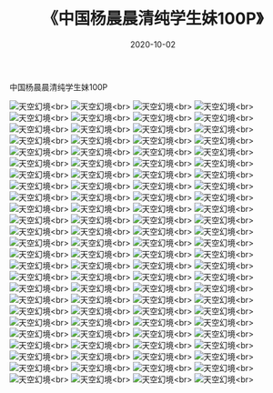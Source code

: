 ﻿---
layout: post
title: 《中国杨晨晨清纯学生妹100P》
date: 2020-10-02
img: http://photo.orgx.cf/性感/2020/中国杨晨晨清纯学生妹100P/000.jpg
tags: [美女,性感,泳衣]
---

中国杨晨晨清纯学生妹100P



![天空幻境](http://photo.orgx.cf/性感/2020/中国杨晨晨清纯学生妹100P/001.jpg''天空幻境'')<br>
![天空幻境](http://photo.orgx.cf/性感/2020/中国杨晨晨清纯学生妹100P/002.jpg''天空幻境'')<br>
![天空幻境](http://photo.orgx.cf/性感/2020/中国杨晨晨清纯学生妹100P/003.jpg''天空幻境'')<br>
![天空幻境](http://photo.orgx.cf/性感/2020/中国杨晨晨清纯学生妹100P/004.jpg''天空幻境'')<br>
![天空幻境](http://photo.orgx.cf/性感/2020/中国杨晨晨清纯学生妹100P/005.jpg''天空幻境'')<br>
![天空幻境](http://photo.orgx.cf/性感/2020/中国杨晨晨清纯学生妹100P/006.jpg''天空幻境'')<br>
![天空幻境](http://photo.orgx.cf/性感/2020/中国杨晨晨清纯学生妹100P/007.jpg''天空幻境'')<br>
![天空幻境](http://photo.orgx.cf/性感/2020/中国杨晨晨清纯学生妹100P/008.jpg''天空幻境'')<br>
![天空幻境](http://photo.orgx.cf/性感/2020/中国杨晨晨清纯学生妹100P/009.jpg''天空幻境'')<br>
![天空幻境](http://photo.orgx.cf/性感/2020/中国杨晨晨清纯学生妹100P/010.jpg''天空幻境'')<br>
![天空幻境](http://photo.orgx.cf/性感/2020/中国杨晨晨清纯学生妹100P/011.jpg''天空幻境'')<br>
![天空幻境](http://photo.orgx.cf/性感/2020/中国杨晨晨清纯学生妹100P/012.jpg''天空幻境'')<br>
![天空幻境](http://photo.orgx.cf/性感/2020/中国杨晨晨清纯学生妹100P/013.jpg''天空幻境'')<br>
![天空幻境](http://photo.orgx.cf/性感/2020/中国杨晨晨清纯学生妹100P/014.jpg''天空幻境'')<br>
![天空幻境](http://photo.orgx.cf/性感/2020/中国杨晨晨清纯学生妹100P/015.jpg''天空幻境'')<br>
![天空幻境](http://photo.orgx.cf/性感/2020/中国杨晨晨清纯学生妹100P/016.jpg''天空幻境'')<br>
![天空幻境](http://photo.orgx.cf/性感/2020/中国杨晨晨清纯学生妹100P/017.jpg''天空幻境'')<br>
![天空幻境](http://photo.orgx.cf/性感/2020/中国杨晨晨清纯学生妹100P/018.jpg''天空幻境'')<br>
![天空幻境](http://photo.orgx.cf/性感/2020/中国杨晨晨清纯学生妹100P/019.jpg''天空幻境'')<br>
![天空幻境](http://photo.orgx.cf/性感/2020/中国杨晨晨清纯学生妹100P/020.jpg''天空幻境'')<br>
![天空幻境](http://photo.orgx.cf/性感/2020/中国杨晨晨清纯学生妹100P/021.jpg''天空幻境'')<br>
![天空幻境](http://photo.orgx.cf/性感/2020/中国杨晨晨清纯学生妹100P/022.jpg''天空幻境'')<br>
![天空幻境](http://photo.orgx.cf/性感/2020/中国杨晨晨清纯学生妹100P/023.jpg''天空幻境'')<br>
![天空幻境](http://photo.orgx.cf/性感/2020/中国杨晨晨清纯学生妹100P/024.jpg''天空幻境'')<br>
![天空幻境](http://photo.orgx.cf/性感/2020/中国杨晨晨清纯学生妹100P/025.jpg''天空幻境'')<br>
![天空幻境](http://photo.orgx.cf/性感/2020/中国杨晨晨清纯学生妹100P/026.jpg''天空幻境'')<br>
![天空幻境](http://photo.orgx.cf/性感/2020/中国杨晨晨清纯学生妹100P/027.jpg''天空幻境'')<br>
![天空幻境](http://photo.orgx.cf/性感/2020/中国杨晨晨清纯学生妹100P/028.jpg''天空幻境'')<br>
![天空幻境](http://photo.orgx.cf/性感/2020/中国杨晨晨清纯学生妹100P/029.jpg''天空幻境'')<br>
![天空幻境](http://photo.orgx.cf/性感/2020/中国杨晨晨清纯学生妹100P/030.jpg''天空幻境'')<br>
![天空幻境](http://photo.orgx.cf/性感/2020/中国杨晨晨清纯学生妹100P/031.jpg''天空幻境'')<br>
![天空幻境](http://photo.orgx.cf/性感/2020/中国杨晨晨清纯学生妹100P/032.jpg''天空幻境'')<br>
![天空幻境](http://photo.orgx.cf/性感/2020/中国杨晨晨清纯学生妹100P/033.jpg''天空幻境'')<br>
![天空幻境](http://photo.orgx.cf/性感/2020/中国杨晨晨清纯学生妹100P/034.jpg''天空幻境'')<br>
![天空幻境](http://photo.orgx.cf/性感/2020/中国杨晨晨清纯学生妹100P/035.jpg''天空幻境'')<br>
![天空幻境](http://photo.orgx.cf/性感/2020/中国杨晨晨清纯学生妹100P/036.jpg''天空幻境'')<br>
![天空幻境](http://photo.orgx.cf/性感/2020/中国杨晨晨清纯学生妹100P/037.jpg''天空幻境'')<br>
![天空幻境](http://photo.orgx.cf/性感/2020/中国杨晨晨清纯学生妹100P/038.jpg''天空幻境'')<br>
![天空幻境](http://photo.orgx.cf/性感/2020/中国杨晨晨清纯学生妹100P/039.jpg''天空幻境'')<br>
![天空幻境](http://photo.orgx.cf/性感/2020/中国杨晨晨清纯学生妹100P/040.jpg''天空幻境'')<br>
![天空幻境](http://photo.orgx.cf/性感/2020/中国杨晨晨清纯学生妹100P/041.jpg''天空幻境'')<br>
![天空幻境](http://photo.orgx.cf/性感/2020/中国杨晨晨清纯学生妹100P/042.jpg''天空幻境'')<br>
![天空幻境](http://photo.orgx.cf/性感/2020/中国杨晨晨清纯学生妹100P/043.jpg''天空幻境'')<br>
![天空幻境](http://photo.orgx.cf/性感/2020/中国杨晨晨清纯学生妹100P/044.jpg''天空幻境'')<br>
![天空幻境](http://photo.orgx.cf/性感/2020/中国杨晨晨清纯学生妹100P/045.jpg''天空幻境'')<br>
![天空幻境](http://photo.orgx.cf/性感/2020/中国杨晨晨清纯学生妹100P/046.jpg''天空幻境'')<br>
![天空幻境](http://photo.orgx.cf/性感/2020/中国杨晨晨清纯学生妹100P/047.jpg''天空幻境'')<br>
![天空幻境](http://photo.orgx.cf/性感/2020/中国杨晨晨清纯学生妹100P/048.jpg''天空幻境'')<br>
![天空幻境](http://photo.orgx.cf/性感/2020/中国杨晨晨清纯学生妹100P/049.jpg''天空幻境'')<br>
![天空幻境](http://photo.orgx.cf/性感/2020/中国杨晨晨清纯学生妹100P/050.jpg''天空幻境'')<br>
![天空幻境](http://photo.orgx.cf/性感/2020/中国杨晨晨清纯学生妹100P/051.jpg''天空幻境'')<br>
![天空幻境](http://photo.orgx.cf/性感/2020/中国杨晨晨清纯学生妹100P/052.jpg''天空幻境'')<br>
![天空幻境](http://photo.orgx.cf/性感/2020/中国杨晨晨清纯学生妹100P/053.jpg''天空幻境'')<br>
![天空幻境](http://photo.orgx.cf/性感/2020/中国杨晨晨清纯学生妹100P/054.jpg''天空幻境'')<br>
![天空幻境](http://photo.orgx.cf/性感/2020/中国杨晨晨清纯学生妹100P/055.jpg''天空幻境'')<br>
![天空幻境](http://photo.orgx.cf/性感/2020/中国杨晨晨清纯学生妹100P/056.jpg''天空幻境'')<br>
![天空幻境](http://photo.orgx.cf/性感/2020/中国杨晨晨清纯学生妹100P/057.jpg''天空幻境'')<br>
![天空幻境](http://photo.orgx.cf/性感/2020/中国杨晨晨清纯学生妹100P/058.jpg''天空幻境'')<br>
![天空幻境](http://photo.orgx.cf/性感/2020/中国杨晨晨清纯学生妹100P/059.jpg''天空幻境'')<br>
![天空幻境](http://photo.orgx.cf/性感/2020/中国杨晨晨清纯学生妹100P/060.jpg''天空幻境'')<br>
![天空幻境](http://photo.orgx.cf/性感/2020/中国杨晨晨清纯学生妹100P/061.jpg''天空幻境'')<br>
![天空幻境](http://photo.orgx.cf/性感/2020/中国杨晨晨清纯学生妹100P/062.jpg''天空幻境'')<br>
![天空幻境](http://photo.orgx.cf/性感/2020/中国杨晨晨清纯学生妹100P/063.jpg''天空幻境'')<br>
![天空幻境](http://photo.orgx.cf/性感/2020/中国杨晨晨清纯学生妹100P/064.jpg''天空幻境'')<br>
![天空幻境](http://photo.orgx.cf/性感/2020/中国杨晨晨清纯学生妹100P/065.jpg''天空幻境'')<br>
![天空幻境](http://photo.orgx.cf/性感/2020/中国杨晨晨清纯学生妹100P/066.jpg''天空幻境'')<br>
![天空幻境](http://photo.orgx.cf/性感/2020/中国杨晨晨清纯学生妹100P/067.jpg''天空幻境'')<br>
![天空幻境](http://photo.orgx.cf/性感/2020/中国杨晨晨清纯学生妹100P/068.jpg''天空幻境'')<br>
![天空幻境](http://photo.orgx.cf/性感/2020/中国杨晨晨清纯学生妹100P/069.jpg''天空幻境'')<br>
![天空幻境](http://photo.orgx.cf/性感/2020/中国杨晨晨清纯学生妹100P/070.jpg''天空幻境'')<br>
![天空幻境](http://photo.orgx.cf/性感/2020/中国杨晨晨清纯学生妹100P/071.jpg''天空幻境'')<br>
![天空幻境](http://photo.orgx.cf/性感/2020/中国杨晨晨清纯学生妹100P/072.jpg''天空幻境'')<br>
![天空幻境](http://photo.orgx.cf/性感/2020/中国杨晨晨清纯学生妹100P/073.jpg''天空幻境'')<br>
![天空幻境](http://photo.orgx.cf/性感/2020/中国杨晨晨清纯学生妹100P/074.jpg''天空幻境'')<br>
![天空幻境](http://photo.orgx.cf/性感/2020/中国杨晨晨清纯学生妹100P/075.jpg''天空幻境'')<br>
![天空幻境](http://photo.orgx.cf/性感/2020/中国杨晨晨清纯学生妹100P/076.jpg''天空幻境'')<br>
![天空幻境](http://photo.orgx.cf/性感/2020/中国杨晨晨清纯学生妹100P/077.jpg''天空幻境'')<br>
![天空幻境](http://photo.orgx.cf/性感/2020/中国杨晨晨清纯学生妹100P/078.jpg''天空幻境'')<br>
![天空幻境](http://photo.orgx.cf/性感/2020/中国杨晨晨清纯学生妹100P/079.jpg''天空幻境'')<br>
![天空幻境](http://photo.orgx.cf/性感/2020/中国杨晨晨清纯学生妹100P/080.jpg''天空幻境'')<br>
![天空幻境](http://photo.orgx.cf/性感/2020/中国杨晨晨清纯学生妹100P/081.jpg''天空幻境'')<br>
![天空幻境](http://photo.orgx.cf/性感/2020/中国杨晨晨清纯学生妹100P/082.jpg''天空幻境'')<br>
![天空幻境](http://photo.orgx.cf/性感/2020/中国杨晨晨清纯学生妹100P/083.jpg''天空幻境'')<br>
![天空幻境](http://photo.orgx.cf/性感/2020/中国杨晨晨清纯学生妹100P/084.jpg''天空幻境'')<br>
![天空幻境](http://photo.orgx.cf/性感/2020/中国杨晨晨清纯学生妹100P/085.jpg''天空幻境'')<br>
![天空幻境](http://photo.orgx.cf/性感/2020/中国杨晨晨清纯学生妹100P/086.jpg''天空幻境'')<br>
![天空幻境](http://photo.orgx.cf/性感/2020/中国杨晨晨清纯学生妹100P/087.jpg''天空幻境'')<br>
![天空幻境](http://photo.orgx.cf/性感/2020/中国杨晨晨清纯学生妹100P/088.jpg''天空幻境'')<br>
![天空幻境](http://photo.orgx.cf/性感/2020/中国杨晨晨清纯学生妹100P/089.jpg''天空幻境'')<br>
![天空幻境](http://photo.orgx.cf/性感/2020/中国杨晨晨清纯学生妹100P/090.jpg''天空幻境'')<br>
![天空幻境](http://photo.orgx.cf/性感/2020/中国杨晨晨清纯学生妹100P/091.jpg''天空幻境'')<br>
![天空幻境](http://photo.orgx.cf/性感/2020/中国杨晨晨清纯学生妹100P/092.jpg''天空幻境'')<br>
![天空幻境](http://photo.orgx.cf/性感/2020/中国杨晨晨清纯学生妹100P/093.jpg''天空幻境'')<br>
![天空幻境](http://photo.orgx.cf/性感/2020/中国杨晨晨清纯学生妹100P/094.jpg''天空幻境'')<br>
![天空幻境](http://photo.orgx.cf/性感/2020/中国杨晨晨清纯学生妹100P/095.jpg''天空幻境'')<br>
![天空幻境](http://photo.orgx.cf/性感/2020/中国杨晨晨清纯学生妹100P/096.jpg''天空幻境'')<br>
![天空幻境](http://photo.orgx.cf/性感/2020/中国杨晨晨清纯学生妹100P/097.jpg''天空幻境'')<br>
![天空幻境](http://photo.orgx.cf/性感/2020/中国杨晨晨清纯学生妹100P/098.jpg''天空幻境'')<br>
![天空幻境](http://photo.orgx.cf/性感/2020/中国杨晨晨清纯学生妹100P/099.jpg''天空幻境'')<br>
![天空幻境](http://photo.orgx.cf/性感/2020/中国杨晨晨清纯学生妹100P/100.jpg''天空幻境'')<br>